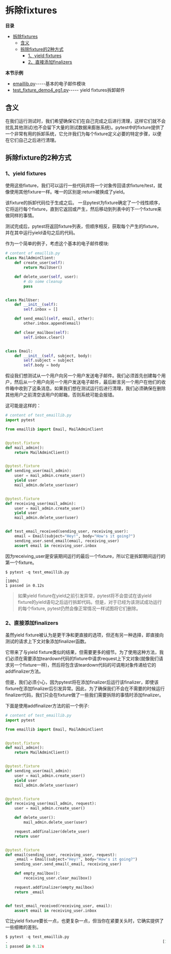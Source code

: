 # 拆除fixtures
**目录**
- [拆除fixtures](#拆除fixtures)
  - [含义](#含义)
  - [拆除fixture的2种方式](#拆除fixture的2种方式)
    - [1、yield fixtures](#1yield-fixtures)
    - [2、直接添加finalizers](#2直接添加finalizers)

**本节示例**
- [emaillib.py](../../code/fixture/emaillib.py)-----基本的电子邮件模块
- [test_fixture_demo4_eg1.py](../../code/fixture/test_fixture_demo4_eg1.py)----- yield fixtures拆卸邮件


## 含义
在我们运行测试时，我们希望确保它们在自己完成之后进行清理，这样它们就不会扰乱其他测试(也不会留下大量的测试数据来膨胀系统)。pytest中的​​fixture​​提供了一个非常有用的拆卸系统，它允许我们为每个​​fixture​​定义必要的特定步骤，以便在它们自己之后进行清理。

## 拆除fixture的2种方式
### 1、yield fixtures
使用这些​​fixture​​，我们可以运行一些代码并将一个对象传回请求​​fixture/test​​，就像使用其他​​fixture​​一样。唯一的区别是:​​return​​被换成了​​yield​​。

该​​fixture​​的拆卸代码位于生成之后。
一旦pytest为​​fixture​​确定了一个线性顺序，它将运行每个​​fixture​​，直到它返回或产生，然后移动到列表中的下一个​​fixture​​来做同样的事情。

测试完成后，pytest将返回​​fixture​​列表，但顺序相反，获取每个产生的​​fixture​​，并在其中运行​​yield​​语句之后的代码。

作为一个简单的例子，考虑这个基本的电子邮件模块:
```python
# content of emaillib.py
class MailAdminClient:
    def create_user(self):
        return MailUser()

    def delete_user(self, user):
        # do some cleanup
        pass


class MailUser:
    def __init__(self):
        self.inbox = []

    def send_email(self, email, other):
        other.inbox.append(email)

    def clear_mailbox(self):
        self.inbox.clear()


class Email:
    def __init__(self, subject, body):
        self.subject = subject
        self.body = body
```

假设我们想测试从一个用户向另一个用户发送电子邮件。我们必须首先创建每个用户，然后从一个用户向另一个用户发送电子邮件，最后断言另一个用户在他们的收件箱中收到了这条消息。如果我们想在测试运行后进行清理，我们必须确保在删除其他用户之前清空该用户的邮箱，否则系统可能会报错。

这可能是这样的：


```python
# content of test_emaillib.py
import pytest

from emaillib import Email, MailAdminClient


@pytest.fixture
def mail_admin():
    return MailAdminClient()


@pytest.fixture
def sending_user(mail_admin):
    user = mail_admin.create_user()
    yield user
    mail_admin.delete_user(user)


@pytest.fixture
def receiving_user(mail_admin):
    user = mail_admin.create_user()
    yield user
    mail_admin.delete_user(user)


def test_email_received(sending_user, receiving_user):
    email = Email(subject="Hey!", body="How's it going?")
    sending_user.send_email(email, receiving_user)
    assert email in receiving_user.inbox
```

因为​​receiving_user​​是安装期间运行的最后一个​​fixture​​，所以它是拆卸期间运行的第一个​​fixture​​。

```shell
$ pytest -q test_emaillib.py
.                                                                    [100%]
1 passed in 0.12s
```

> 如果​​yield fixture​​在​​yield​​之前引发异常，pytest将不会尝试在该​​yield fixture​​的​​yield​​语句之后运行拆卸代码。但是，对于已经为该测试成功运行的每个​​fixture​​, pytest仍然会像正常情况一样试图将它们删除。

### 2、直接添加finalizers

虽然​​yield fixture​​被认为是更干净和更直接的选项，但还有另一种选择，即直接向测试的请求上下文对象添加​​finalizer​​函数。

它带来了与​​yield fixture​​类似的结果，但需要更多的细节。为了使用这种方法，我们必须在需要添加​​teardown​​代码的​​fixture​​中请求request上下文对象(就像我们请求另一个​​fixture​​一样)，然后将包含该​​teardown​​代码的可调用对象传递给它的​​addfinalizer​​方法。

但是，我们必须小心，因为pytest将在添加​​finalizer​​后运行该​​finalizer​​，即使该​​fixture​​在添加​​finalizer​​后引发异常。因此，为了确保我们不会在不需要的时候运行​​finalizer​​代码，我们只会在​​fixture​​做了一些我们需要拆除的事情时添加​​finalizer​​。

下面是使用​​addfinalizer​​方法的前一个例子:
```python
# content of test_emaillib.py
import pytest

from emaillib import Email, MailAdminClient


@pytest.fixture
def mail_admin():
    return MailAdminClient()


@pytest.fixture
def sending_user(mail_admin):
    user = mail_admin.create_user()
    yield user
    mail_admin.delete_user(user)


@pytest.fixture
def receiving_user(mail_admin, request):
    user = mail_admin.create_user()

    def delete_user():
        mail_admin.delete_user(user)

    request.addfinalizer(delete_user)
    return user


@pytest.fixture
def email(sending_user, receiving_user, request):
    _email = Email(subject="Hey!", body="How's it going?")
    sending_user.send_email(_email, receiving_user)

    def empty_mailbox():
        receiving_user.clear_mailbox()

    request.addfinalizer(empty_mailbox)
    return _email


def test_email_received(receiving_user, email):
    assert email in receiving_user.inbox

```

它比​​yield fixture​​要长一点，也更复杂一点，但当你在紧要关头时，它确实提供了一些细微的差别。
```python
$ pytest -q test_emaillib.py
.                                                                    [100%]
1 passed in 0.12s
```